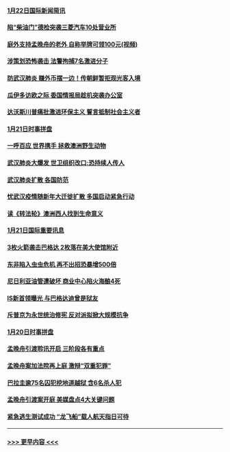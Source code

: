 #### [1月22日国际新闻简讯](../pages/prog202/a102758231.md?t=01222011) 
#### [陷“柴油门”德检突袭三菱汽车10处营业所](../pages/prog202/a102758165.md?t=01222011) 
#### [庭外支持孟晚舟的老外 自称举牌可领100元(视频)](../pages/prog202/a102758092.md?t=01222011) 
#### [涉策划恐怖袭击 法警拘捕7名激进分子](../pages/prog202/a102758069.md?t=01222011) 
#### [防武汉肺炎 赚外币摆一边！传朝鲜暂拒观光客入境](../pages/prog202/a102758019.md?t=01222011) 
#### [瓜伊多访欧之际 委国情报局趁机突袭办公室](../pages/prog202/a102757999.md?t=01222011) 
#### [达沃斯川普痛批激进环保主义 誓言抵制社会主义者](../pages/prog202/a102757906.md?t=01222011) 
#### [1月21日时事拼盘](../pages/prog202/a102757893.md?t=01222011) 
#### [一呼百应 世界携手 拯救澳洲野生动物](../pages/prog202/a102757884.md?t=01222011) 
#### [武汉肺炎大爆发 世卫组织改口:恐持续人传人](../pages/prog202/a102757701.md?t=01222011) 
#### [武汉肺炎扩散 各国防范](../pages/prog202/a102757636.md?t=01222011) 
#### [忧武汉疫情随新年大迁徙扩散 多国启动紧急行动](../pages/prog202/a102757625.md?t=01222011) 
#### [读《转法轮》澳洲西人找到生命意义](../pages/prog202/a102757465.md?t=01222011) 
#### [1月21日国际重要讯息](../pages/prog202/a102757450.md?t=01222011) 
#### [3枚火箭袭击巴格达 2枚落在美大使馆附近](../pages/prog202/a102757310.md?t=01222011) 
#### [东非陷入虫虫危机 再不出招恐暴增500倍](../pages/prog202/a102757295.md?t=01222011) 
#### [尼日利亚油管遭破坏 商业中心陷火海酿4死](../pages/prog202/a102757272.md?t=01222011) 
#### [IS新首领曝光 与巴格达迪曾是狱友](../pages/prog202/a102757122.md?t=01222011) 
#### [斥普京为永世统治修宪 反对派拟掀大规模抗争](../pages/prog202/a102757022.md?t=01222011) 
#### [1月20日时事拼盘](../pages/prog202/a102757036.md?t=01222011) 
#### [孟晚舟引渡聆讯开启 三阶段各有重点](../pages/prog202/a102757006.md?t=01222011) 
#### [孟晚舟案加法院再上庭 激辩“双重犯罪”](../pages/prog202/a102756996.md?t=01222011) 
#### [巴拉圭逾75名囚犯挖地道越狱 含6名杀人犯](../pages/prog202/a102756968.md?t=01222011) 
#### [孟晚舟引渡案开庭 美媒盘点4大关键问题](../pages/prog202/a102756917.md?t=01222011) 
#### [紧急逃生测试成功 “龙飞船”载人航天指日可待](../pages/prog202/a102756957.md?t=01222011) 

----
#### [ >>> 更早内容 <<< ](../indexes/prog202-earlier.md)
